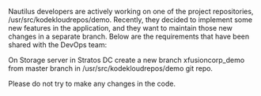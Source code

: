 Nautilus developers are actively working on one of the project repositories, /usr/src/kodekloudrepos/demo. Recently, they decided to implement some new features in the application, and they want to maintain those new changes in a separate branch. Below are the requirements that have been shared with the DevOps team:



On Storage server in Stratos DC create a new branch xfusioncorp_demo from master branch in /usr/src/kodekloudrepos/demo git repo.


Please do not try to make any changes in the code.